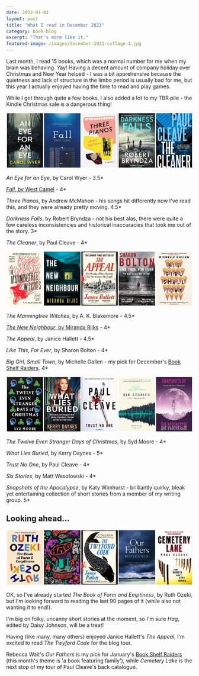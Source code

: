 ```yaml
---
date: 2022-01-01
layout: post
title: "What I read in December 2021"
category: book-blog
excerpt: "That's more like it."
featured-image: /images/december-2021-collage-1.jpg
---
```


Last month, I read 15 books, which was a normal number for me when my brain was behaving. Yay! Having a decent amount of company holiday over Christmas and New Year helped - I was a bit apprehensive because the quietness and lack of structure in the limbo period is usually bad for me, but this year I actually enjoyed having the time to read and play games.

While I got through quite a few books, I also added a lot to my TBR pile - the Kindle Christmas sale is a dangerous thing!

![An Eye for an Eye, Fall, Three Pianos, Darkness Falls, The Cleaner](/images/december-2021-collage-1.jpg)

<cite>An Eye for an Eye</cite>, by Carol Wyer - 3.5*

[<cite>Fall</cite>, by West Camel](/blog-tour-fall/) - 4*

<cite>Three Pianos</cite>, by Andrew McMahon - his songs hit differently now I've read this, and they were already pretty moving. 4.5*

<cite>Darkness Falls</cite>, by Robert Bryndza - not his best alas, there were quite a few careless inconsistencies and historical inaccuracies that took me out of the story. 3*

<cite>The Cleaner</cite>, by Paul Cleave - 4*

![The Manningtree Witches, The New Neighbour, The Appeal, Like This, For Ever, Big Girl, Small Town](/images/december-2021-collage-2.jpg)

<cite>The Manningtree Witches</cite>, by A. K. Blakemore - 4.5*

[<cite>The New Neighbour</cite>, by Miranda Rijks](/blog-tour-the-new-neighbour/) - 4*

<cite>The Appeal</cite>, by Janice Hallett - 4.5*

<cite>Like This, For Ever</cite>, by Sharon Bolton - 4*

<cite>Big Girl, Small Town</cite>, by Michelle Gallen - my pick for December's [Book Shelf Raiders](https://www.instagram.com/bookshelfraiders/). 4*

![The Twelve Even Stranger Days of Christmas, What Lies Buried, Trust No One, Six Stories, Snapshots of the Apocalypse](/images/december-2021-collage-3.jpg)

<cite>The Twelve Even Stranger Days of Christmas</cite>, by Syd Moore - 4*

<cite>What Lies Buried</cite>, by Kerry Daynes - 5*

<cite>Trust No One</cite>, by Paul Cleave - 4*

<cite>Six Stories</cite>, by Matt Wesolowski - 4*

<cite>Snapshots of the Apocalypse</cite>, by Katy Wimhurst - brilliantly quirky, bleak yet entertaining collection of short stories from a member of my writing group. 5*

## Looking ahead...

![The Book of Form and Emptiness, Hag, The Twyford Code, Our Fathers, Cemetery Lake](/images/december-2021-collage-4.jpg)

OK, so I've already started <cite>The Book of Form and Emptiness</cite>, by Ruth Ozeki, but I'm looking forward to reading the last 90 pages of it (while also not wanting it to end!).

I'm big on folky, uncanny short stories at the moment, so I'm sure <cite>Hag</cite>, edited by Daisy Johnson, will be a treat!

Having (like many, many others) enjoyed Janice Hallett's <cite>The Appeal</cite>, I'm excited to read <cite>The Twyford Code</cite> for the blog tour.

Rebecca Wait's <cite>Our Fathers</cite> is my pick for January's [Book Shelf Raiders](https://www.instagram.com/bookshelfraiders/) (this month's theme is 'a book featuring family'), while <cite>Cemetery Lake</cite> is the next stop of my tour of Paul Cleave's back catalogue.
